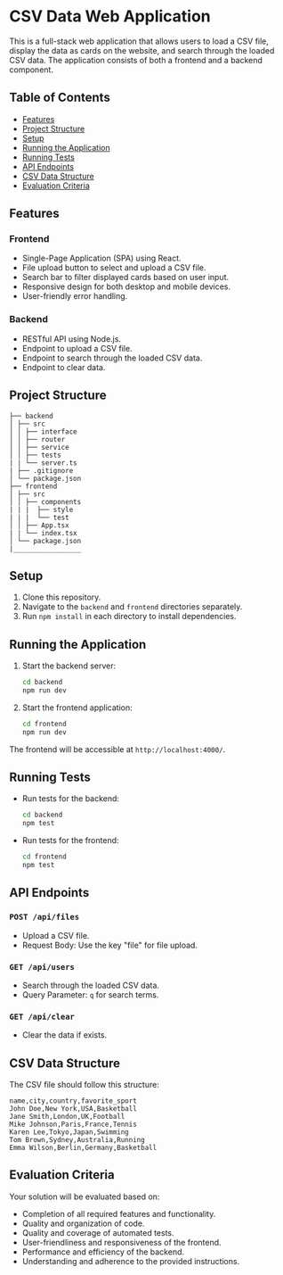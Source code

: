 # CSV Data Web Application

This is a full-stack web application that allows users to load a CSV file, display the data as cards on the website, and search through the loaded CSV data. The application consists of both a frontend and a backend component.

## Table of Contents
- [Features](#features)
- [Project Structure](#project-structure)
- [Setup](#setup)
- [Running the Application](#running-the-application)
- [Running Tests](#running-tests)
- [API Endpoints](#api-endpoints)
- [CSV Data Structure](#csv-data-structure)
- [Evaluation Criteria](#evaluation-criteria)

## Features

### Frontend
- Single-Page Application (SPA) using React.
- File upload button to select and upload a CSV file.
- Search bar to filter displayed cards based on user input.
- Responsive design for both desktop and mobile devices.
- User-friendly error handling.

### Backend
- RESTful API using Node.js.
- Endpoint to upload a CSV file.
- Endpoint to search through the loaded CSV data.
- Endpoint to clear data.

## Project Structure
```
├── backend
│ ├── src
│ │ ├── interface
│ │ ├── router
│ │ ├── service
│ │ ├── tests
| | └── server.ts
| ├── .gitignore
│ └── package.json
├── frontend
│ ├── src
│ │ ├── components
| | |  ├── style
| | |  └── test
│ │ ├── App.tsx
| | └── index.tsx
│ └── package.json
|_________________
```


## Setup

1. Clone this repository.
2. Navigate to the `backend` and `frontend` directories separately.
3. Run `npm install` in each directory to install dependencies.

## Running the Application

1. Start the backend server:
    ```bash
    cd backend
    npm run dev
    ```

2. Start the frontend application:
    ```bash
    cd frontend
    npm run dev
    ```

The frontend will be accessible at `http://localhost:4000/`.

## Running Tests

- Run tests for the backend:
    ```bash
    cd backend
    npm test
    ```

- Run tests for the frontend:
    ```bash
    cd frontend
    npm test
    ```

## API Endpoints

### `POST /api/files`
- Upload a CSV file.
- Request Body: Use the key "file" for file upload.

### `GET /api/users`
- Search through the loaded CSV data.
- Query Parameter: `q` for search terms.

### `GET /api/clear`
- Clear the data if exists.

## CSV Data Structure

The CSV file should follow this structure:

```
name,city,country,favorite_sport
John Doe,New York,USA,Basketball
Jane Smith,London,UK,Football
Mike Johnson,Paris,France,Tennis
Karen Lee,Tokyo,Japan,Swimming
Tom Brown,Sydney,Australia,Running
Emma Wilson,Berlin,Germany,Basketball
```


## Evaluation Criteria

Your solution will be evaluated based on:
- Completion of all required features and functionality.
- Quality and organization of code.
- Quality and coverage of automated tests.
- User-friendliness and responsiveness of the frontend.
- Performance and efficiency of the backend.
- Understanding and adherence to the provided instructions.

